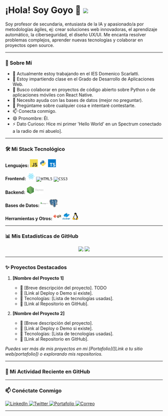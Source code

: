 # ¡Hola! Soy Goyo 👋 <img src="https://media.giphy.com/media/hvRJCLFzcasrR4ia7z/giphy.gif" width="25px">


Soy profesor de secundaria, entusiasta de la IA y apasionado/a por metodologías ágiles, ej: crear soluciones web innovadoras, el aprendizaje automático, la ciberseguridad, el diseño UX/UI. Me encanta resolver problemas complejos, aprender nuevas tecnologías y colaborar en proyectos open source.

---

### 🚀 Sobre Mí

<!-- Más detalles sobre ti. Puedes usar algunos de estos puntos o añadir los tuyos -->
-   🔭 Actualmente estoy trabajando en el IES Domenico Scarlatti.
-   🌱 Estoy impartiendo clase en el Grado de Desarrollo de Aplicaciones Web.
-   👯 Busco colaborar en proyectos de código abierto sobre Python o de aplicaciones móviles con React Native.
-   🤔 Necesito ayuda con las bases de datos (mejor no preguntar).
-   💬 Pregúntame sobre cualquier cosa e intentaré contestarte.
-   📫 Conecta conmigo.
-   😄 Pronombre: Él.
-   ⚡ Dato Curioso: Hice mi primer 'Hello World' en un Spectrum conectado a la radio de mi abuelo].

---

### 🛠️ Mi Stack Tecnológico

<!-- Lista las tecnologías que manejas. Puedes usar iconos de https://devicon.dev/ o Shields.io https://shields.io/ -->
<!-- Ejemplo con iconos simples (emojis) -->

**Lenguajes:**
<code><img height="25" src="https://raw.githubusercontent.com/github/explore/80688e429a7d4ef2fca1e82350fe8e3517d3494d/topics/javascript/javascript.png" alt="JavaScript"></code>
<code><img height="25" src="https://raw.githubusercontent.com/github/explore/80688e429a7d4ef2fca1e82350fe8e3517d3494d/topics/python/python.png" alt="Python"></code>
<code><img height="25" src="https://raw.githubusercontent.com/github/explore/80688e429a7d4ef2fca1e82350fe8e3517d3494d/topics/typescript/typescript.png" alt="TypeScript"></code>
<!-- Añade más lenguajes -->

**Frontend:**
<code><img height="25" src="https://raw.githubusercontent.com/github/explore/80688e429a7d4ef2fca1e82350fe8e3517d3494d/topics/react/react.png" alt="React"></code>
<code><img height="25" src="https://raw.githubusercontent.com/github/explore/80688e429a7d4ef2fca1e82350fe8e3517d3494d/topics/html5/html5.png" alt="HTML5"></code>
<code><img height="25" src="https://raw.githubusercontent.com/github/explore/80688e429a7d4ef2fca1e82350fe8e3517d3494d/topics/css3/css3.png" alt="CSS3"></code>
<!-- Añade más de frontend -->

**Backend:**
<code><img height="25" src="https://raw.githubusercontent.com/github/explore/80688e429a7d4ef2fca1e82350fe8e3517d3494d/topics/nodejs/nodejs.png" alt="Node.js"></code>
<code><img height="25" src="https://raw.githubusercontent.com/github/explore/80688e429a7d4ef2fca1e82350fe8e3517d3494d/topics/express/express.png" alt="Express"></code>
<!-- Añade más de backend -->

**Bases de Datos:**
<code><img height="25" src="https://raw.githubusercontent.com/github/explore/80688e429a7d4ef2fca1e82350fe8e3517d3494d/topics/mongodb/mongodb.png" alt="MongoDB"></code>
<code><img height="25" src="https://raw.githubusercontent.com/github/explore/80688e429a7d4ef2fca1e82350fe8e3517d3494d/topics/postgresql/postgresql.png" alt="PostgreSQL"></code>
<!-- Añade más bases de datos -->

**Herramientas y Otros:**
<code><img height="25" src="https://raw.githubusercontent.com/github/explore/80688e429a7d4ef2fca1e82350fe8e3517d3494d/topics/git/git.png" alt="Git"></code>
<code><img height="25" src="https://raw.githubusercontent.com/github/explore/80688e429a7d4ef2fca1e82350fe8e3517d3494d/topics/docker/docker.png" alt="Docker"></code>
<code><img height="25" src="https://raw.githubusercontent.com/github/explore/80688e429a7d4ef2fca1e82350fe8e3517d3494d/topics/linux/linux.png" alt="Linux"></code>
<!-- Añade más herramientas -->

---

### 📊 Mis Estadísticas de GitHub

<!-- Puedes usar herramientas como https://github.com/anuraghazra/github-readme-stats -->
<!-- ¡Recuerda reemplazar 'TU_USUARIO' con tu nombre de usuario de GitHub! -->
<p align="center">
  <img height="150em" src="https://github-readme-stats.vercel.app/api?username=TU_USUARIO&show_icons=true&theme=radical&include_all_commits=true&count_private=true"/> 
  <img height="150em" src="https://github-readme-stats.vercel.app/api/top-langs/?username=TU_USUARIO&layout=compact&langs_count=8&theme=radical"/>
  <!-- Opcional: Streak Stats -->
  <!-- <img height="150em" src="https://github-readme-streak-stats.herokuapp.com/?user=TU_USUARIO&theme=radical" /> -->
</p>

<!-- Elige un tema que te guste de aquí: https://github.com/anuraghazra/github-readme-stats/blob/master/themes/README.md -->

---

### ✨ Proyectos Destacados



1.  **[Nombre del Proyecto 1]**
    *   📝 [Breve descripción del proyecto]. TODO
    *   🚀 [Link al Deploy o Demo si existe].
    *   🔧 Tecnologías: [Lista de tecnologías usadas].
    *   💾 [Link al Repositorio en GitHub].

2.  **[Nombre del Proyecto 2]**
    *   📝 [Breve descripción del proyecto].
    *   🚀 [Link al Deploy o Demo si existe].
    *   🔧 Tecnologías: [Lista de tecnologías usadas].
    *   💾 [Link al Repositorio en GitHub].

<!-- Añade más si lo deseas -->

*Puedes ver más de mis proyectos en mi [Portafolio]([Link a tu sitio web/portafolio]) o explorando mis repositorios.*

---

### 🌱 Mi Actividad Reciente en GitHub

<!-- Puedes usar GitHub Activity Readme: https://github.com/jamesgeorge007/github-activity-readme -->
<!-- O simplemente dejar que GitHub muestre tu gráfico de contribuciones normal -->

<!-- Ejemplo con github-activity-readme (requiere configurar una GitHub Action) -->
<!-- Muestra las últimas 5 actividades -->
<!-- Muestra las últimas 5 actividades (esto se actualizará automáticamente si configuras la GitHub Action) -->
<!--START_SECTION:activity-->
<!--END_SECTION:activity-->

---

### 📫 Conéctate Conmigo


<p align="left">
  <a href="https://linkedin.com/in/[TU_USUARIO_LINKEDIN]" target="_blank">
    <img src="https://img.shields.io/badge/LinkedIn-0077B5?style=for-the-badge&logo=linkedin&logoColor=white" alt="LinkedIn"/>
  </a>
  <a href="https://twitter.com/[TU_USUARIO_TWITTER]" target="_blank">
    <img src="https://img.shields.io/badge/Twitter-1DA1F2?style=for-the-badge&logo=twitter&logoColor=white" alt="Twitter"/>
  </a>
  <a href="[LINK_A_TU_PORTAFOLIO_O_WEB]" target="_blank">
     <img src="https://img.shields.io/badge/Mi%20Portafolio-000000?style=for-the-badge&logo=firefox&logoColor=#FF7139" alt="Portafolio"/>
  </a>
  <a href="mailto:goyoprofedomenico@gmail.com" target="_blank">
    <img src="https://img.shields.io/badge/Correo-D14836?style=for-the-badge&logo=gmail&logoColor=white" alt="Correo"/>
  </a>
  <!-- Añade más redes si quieres (Instagram, Dev.to, Medium, etc.) -->
</p>

---
